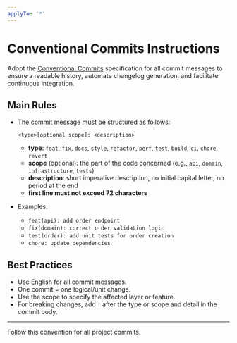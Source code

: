 ```yaml
---
applyTo: '*'
---
```

# Conventional Commits Instructions

Adopt the [Conventional Commits](https://www.conventionalcommits.org/) specification for all commit messages to ensure a readable history, automate changelog generation, and facilitate continuous integration.

## Main Rules

- The commit message must be structured as follows:
  ```
  <type>[optional scope]: <description>
  ```
    - **type**: `feat`, `fix`, `docs`, `style`, `refactor`, `perf`, `test`, `build`, `ci`, `chore`, `revert`
    - **scope** (optional): the part of the code concerned (e.g., `api`, `domain`, `infrastructure`, `tests`)
    - **description**: short imperative description, no initial capital letter, no period at the end
    - **first line must not exceed 72 characters**

- Examples:
    - `feat(api): add order endpoint`
    - `fix(domain): correct order validation logic`
    - `test(order): add unit tests for order creation`
    - `chore: update dependencies`

## Best Practices

- Use English for all commit messages.
- One commit = one logical/unit change.
- Use the scope to specify the affected layer or feature.
- For breaking changes, add `!` after the type or scope and detail in the commit body.

---

Follow this convention for all project commits.